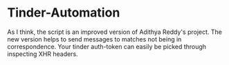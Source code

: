 # Tinder-Automation
As I think, the script is an improved version of Adithya Reddy's project.
The new version helps to send messages to matches not being in correspondence.
Your tinder auth-token can easily be picked through inspecting XHR headers.
